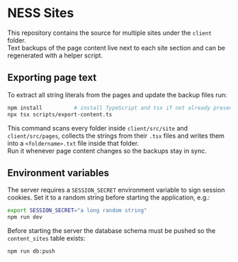 # NESS Sites

This repository contains the source for multiple sites under the `client` folder.  
Text backups of the page content live next to each site section and can be regenerated with a helper script.

## Exporting page text

To extract all string literals from the pages and update the backup files run:

```bash
npm install          # install TypeScript and tsx if not already present
npx tsx scripts/export-content.ts
```

This command scans every folder inside `client/src/site` and `client/src/pages`, collects the strings from their `.tsx` files and writes them into a `<foldername>.txt` file inside that folder.  
Run it whenever page content changes so the backups stay in sync.

## Environment variables

The server requires a `SESSION_SECRET` environment variable to sign session
cookies. Set it to a random string before starting the application, e.g.:

```bash
export SESSION_SECRET="a long random string"
npm run dev
```

Before starting the server the database schema must be pushed so the
`content_sites` table exists:

```bash
npm run db:push
```
